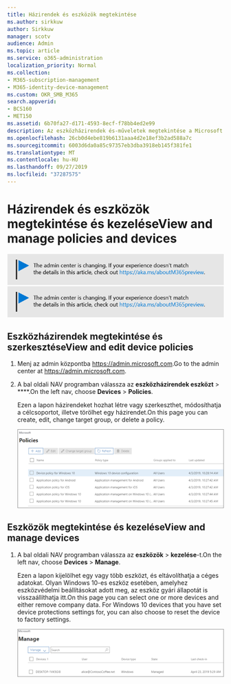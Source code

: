 ```yaml
---
title: Házirendek és eszközök megtekintése
ms.author: sirkkuw
author: Sirkkuw
manager: scotv
audience: Admin
ms.topic: article
ms.service: o365-administration
localization_priority: Normal
ms.collection:
- M365-subscription-management
- M365-identity-device-management
ms.custom: OKR_SMB_M365
search.appverid:
- BCS160
- MET150
ms.assetid: 6b70fa27-d171-4593-8ecf-f78bb4ed2e99
description: Az eszközházirendek és-műveletek megtekintése a Microsoft 365-es vállalati szintű globális rendszergazdai hitelesítő adatokkal történő bejelentkezéssel.
ms.openlocfilehash: 26cb0d4ebe819b6131aaa4d2e18ef3b2ad588a7c
ms.sourcegitcommit: 6003d6da0a85c97357eb3dba3918eb145f381fe1
ms.translationtype: MT
ms.contentlocale: hu-HU
ms.lasthandoff: 09/27/2019
ms.locfileid: "37287575"
---
```

# <a name="view-and-manage-policies-and-devices"></a><span data-ttu-id="9cf11-103">Házirendek és eszközök megtekintése és kezelése</span><span class="sxs-lookup"><span data-stu-id="9cf11-103">View and manage policies and devices</span></span>

<span data-ttu-id="9cf11-104">[![Label, hogy tudd, az admin központ változik, és találsz további részleteket a aka.ms/aboutM365preview.](media/m365admincenterchanging.png)](https://docs.microsoft.com/office365/admin/microsoft-365-admin-center-preview)</span><span class="sxs-lookup"><span data-stu-id="9cf11-104">[![Label to let you know the admin center is changing and you can find more details at aka.ms/aboutM365preview.](media/m365admincenterchanging.png)](https://docs.microsoft.com/office365/admin/microsoft-365-admin-center-preview)</span></span>

## <a name="view-and-edit-device-policies"></a><span data-ttu-id="9cf11-105">Eszközházirendek megtekintése és szerkesztése</span><span class="sxs-lookup"><span data-stu-id="9cf11-105">View and edit device policies</span></span>

1.  <span data-ttu-id="9cf11-106">Menj az admin központba <a href="https://go.microsoft.com/fwlink/p/?linkid=837890" target="_blank">https://admin.microsoft.com</a>.</span><span class="sxs-lookup"><span data-stu-id="9cf11-106">Go to the admin center at <a href="https://go.microsoft.com/fwlink/p/?linkid=837890" target="_blank">https://admin.microsoft.com</a>.</span></span>
2. <span data-ttu-id="9cf11-107">A bal oldali NAV programban válassza az **eszközházirendek eszközt** \> \*\*\*\*.</span><span class="sxs-lookup"><span data-stu-id="9cf11-107">On the left nav, choose **Devices** \> **Policies**.</span></span>

    <span data-ttu-id="9cf11-108">Ezen a lapon házirendeket hozhat létre vagy szerkeszthet, módosíthatja a célcsoportot, illetve törölhet egy házirendet.</span><span class="sxs-lookup"><span data-stu-id="9cf11-108">On this page you can create, edit, change target group, or delete a policy.</span></span>

    ![Screenshot of the Policies page](media/devicepolicies.png)
  
## <a name="view-and-manage-devices"></a><span data-ttu-id="9cf11-110">Eszközök megtekintése és kezelése</span><span class="sxs-lookup"><span data-stu-id="9cf11-110">View and manage devices</span></span>


1. <span data-ttu-id="9cf11-111">A bal oldali NAV programban válassza az **eszközök** \> **kezelése**-t.</span><span class="sxs-lookup"><span data-stu-id="9cf11-111">On the left nav, choose **Devices** \> **Manage**.</span></span> 
    
    <span data-ttu-id="9cf11-p101">Ezen a lapon kijelölhet egy vagy több eszközt, és eltávolíthatja a céges adatokat. Olyan Windows 10-es eszköz esetében, amelyhez eszközvédelmi beállításokat adott meg, az eszköz gyári állapotát is visszaállíthatja itt.</span><span class="sxs-lookup"><span data-stu-id="9cf11-p101">On this page you can select one or more devices and either remove company data. For Windows 10 devices that you have set device protections settings for, you can also choose to reset the device to factory settings.</span></span>
  
   ![Eszközök kezelése lap](media/devicesmanage.png)

